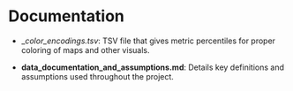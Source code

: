 # Documentation

* __<city>_color_encodings.tsv__: TSV file that gives metric percentiles for proper coloring of maps and other visuals.

* __data_documentation_and_assumptions.md__: Details key definitions and assumptions used throughout the project.
